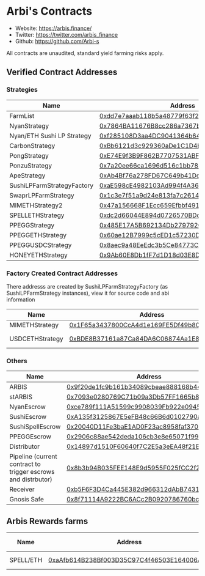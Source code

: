 # Arbi's Contracts

- Website: https://arbis.finance/ 
- Twitter: https://twitter.com/arbis_finance
- Github: https://github.com/Arbi-s

All contracts are unaudited, standard yield farming risks apply.

## Verified Contract Addresses

### Strategies
| Name | Address |
| --- | --- |
| FarmList | [0xdd7e7aaab118b5a48779f63f2d3f0b49ce0cedca](https://arbiscan.io/address/0xdd7e7aaab118b5a48779f63f2d3f0b49ce0cedca)"
| NyanStrategy | [0x7864BA11676B8cc286a7367b3cfd504968920B3a](https://arbiscan.io/address/0x7864BA11676B8cc286a7367b3cfd504968920B3a)|
| Nyan/ETH Sushi LP Strategy | [0xf285108D3aa4DC9041364b64297979979a7Ec7B9](https://arbiscan.io/address/0xf285108D3aa4DC9041364b64297979979a7Ec7B9)|
| CarbonStrategy | [0xBb6121d3c929360aDe1C1D4b515CF5c2FC331fc2](https://arbiscan.io/address/0xBb6121d3c929360aDe1C1D4b515CF5c2FC331fc2)|
| PongStrategy | [0xE74E9f3B9F862B7707531ABF425621F53050A7ec](https://arbiscan.io/address/0xE74E9f3B9F862B7707531ABF425621F53050A7ec)|
| PonzuStrategy | [0x7a20ee66ca1696d516c1bb780ae153ee1de36b24](https://arbiscan.io/address/0x7a20ee66ca1696d516c1bb780ae153ee1de36b24)|
| ApeStrategy | [0xAb4Bf76a278FD67C649b41Dd8f349Ec87cd2621A](https://arbiscan.io/address/0xAb4Bf76a278FD67C649b41Dd8f349Ec87cd2621A)|
| SushiLPFarmStrategyFactory | [0xaE598cE4982103Ad994f4A368DBD5F8b8b11b9fB](https://arbiscan.io/address/0xaE598cE4982103Ad994f4A368DBD5F8b8b11b9fB)|
| SwaprLPFarmStrategy | [0x1c3e7f51a9d24e813fa7c2614713b727a4da1a56](https://arbiscan.io/address/0x1c3e7f51a9d24e813fa7c2614713b727a4da1a56) |
| MIMETHStrategy2 | [0x47a156668F1Ecc659Efbbf4910508Ace1b46a49b](https://arbiscan.io/address/0x47a156668F1Ecc659Efbbf4910508Ace1b46a49b) |
| SPELLETHStrategy | [0xdc2d66044E894d0726570BDc03d2123ab8F2Cd51](https://arbiscan.io/address/0xdc2d66044E894d0726570BDc03d2123ab8F2Cd51) |
| PPEGGStrategy | [0x485E17A5B692134Db279792054c6CC0B72bd183D](https://arbiscan.io/address/0x485E17A5B692134Db279792054c6CC0B72bd183D) |
| PPEGGETHStrategy | [0x60ae12B7999c5cED1c57230D2040fD1e5CAb3cF5](https://arbiscan.io/address/0x60ae12B7999c5cED1c57230D2040fD1e5CAb3cF5) |
| PPEGGUSDCStrategy | [0x8aec9a48EeEdc3b5Ce84773C03b1788406ecA989](https://arbiscan.io/address/0x8aec9a48EeEdc3b5Ce84773C03b1788406ecA989) |
| HONEYETHStrategy | [0x9Ab60E8Db1fF7d1D18d03E8D821bd440C337D41C](https://arbiscan.io/address/0x9Ab60E8Db1fF7d1D18d03E8D821bd440C337D41C) |

### Factory Created Contract Addresses
There addresss are created by SushiLPFarmStrategyFactory (as SushiLPFarmStrategy instances), view it for source code and abi information

| Name | Address | Notes |
| --- | --- | --- |
| MIMETHStrategy | [0x1F65a3437800CcA4d1e169FE5Df49b809ef5830D](https://arbiscan.io/address/0x1F65a3437800CcA4d1e169FE5Df49b809ef5830D)||
| USDCETHStrategy | [0xBDE8B37161a87Ca84DA6C06874Aa1E8F7AE05703](https://arbiscan.io/address/0xBDE8B37161a87Ca84DA6C06874Aa1E8F7AE05703)| Deployed from factory 0xCFdA66EA159D38F362F8595c255E543c184Ef20b |

### Others
| Name | Address |
| --- | --- |
| ARBIS | [0x9f20de1fc9b161b34089cbeae888168b44b03461](https://arbiscan.io/token/0x9f20de1fc9b161b34089cbeae888168b44b03461) 
| stARBIS | [0x7093e0280769C71b09a3Db57FF1665b8B29d3a3d](https://arbiscan.io/address/0x7093e0280769C71b09a3Db57FF1665b8B29d3a3d)|
| NyanEscrow| [0xce789f111A51599c9908039Fb922e0945AB555be](https://arbiscan.io/address/0xce789f111A51599c9908039Fb922e0945AB555be)|
| SushiEscrow | [0xA135f3125867E5eFB48c66B6d0102790aFfEfa40](https://arbiscan.io/address/0xA135f3125867E5eFB48c66B6d0102790aFfEfa40)|
| SushiSpellEscrow | [0x20040D11Fe3baE1AD0F23ac8958faf370F5CFcf4](https://arbiscan.io/address/0x20040D11Fe3baE1AD0F23ac8958faf370F5CFcf4) |
| PPEGGEscrow | [0x2906c88ae542deda106cb3e8e65071f99dbe1a95](https://arbiscan.io/address/0x2906c88ae542deda106cb3e8e65071f99dbe1a95) |
| Distributor | [0x14897d1510F60640f7C2E5a3eEA48f21EDDD40dB](https://arbiscan.io/address/0x14897d1510F60640f7C2E5a3eEA48f21EDDD40dB) |
| Pipeline (current contract to trigger escrows and distrbutor) | [0x8b3b94B035FEE148E9d5955F025fCC2f2c57D3C9](https://arbiscan.io/address/0x8b3b94B035FEE148E9d5955F025fCC2f2c57D3C9) |
| Receiver | [ 0xb5F6F3D4Ca445E382d966312dAbB7431D6B1c0dC](https://arbiscan.io/address/0xb5F6F3D4Ca445E382d966312dAbB7431D6B1c0dC) |
| Gnosis Safe | [ 0x8f71114A9222BC6ACc2B0920786760bcfFB86f4d](https://arbiscan.io/address/0x8f71114A9222BC6ACc2B0920786760bcfFB86f4d) |


## Arbis Rewards farms
| Name | Address | Total Allocated |
| --- | --- | -- |
| SPELL/ETH | [0xaAfb614B238Bf003D35C97C4f46503E164006AD2](https://arbiscan.io/address/0xaAfb614B238Bf003D35C97C4f46503E164006AD2) | 406m ARBIS |
